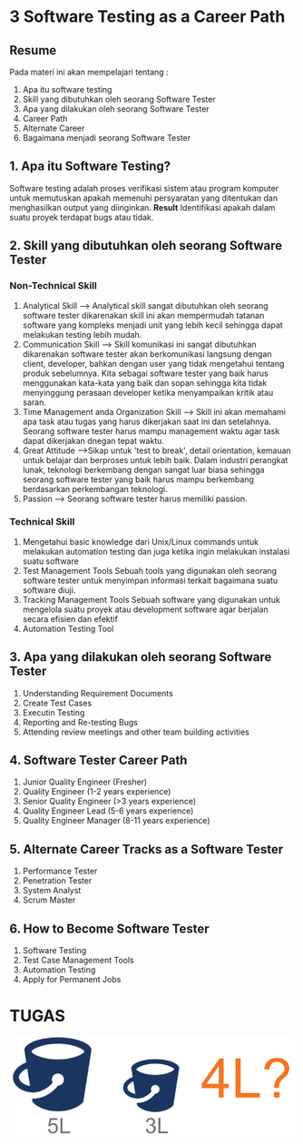 # 3 Software Testing as a Career Path
## Resume
Pada materi ini akan mempelajari tentang :
1. Apa itu software testing
2. Skill yang dibutuhkan oleh seorang Software Tester
3. Apa yang dilakukan oleh seorang Software Tester
4. Career Path
5. Alternate Career
6. Bagaimana menjadi seorang Software Tester

## 1. Apa itu Software Testing?
Software testing adalah proses verifikasi sistem atau program komputer untuk memutuskan apakah memenuhi persyaratan yang ditentukan dan menghasilkan output yang diinginkan.
**Result**
Identifikasi apakah dalam suatu proyek terdapat bugs atau tidak. 

## 2. Skill yang dibutuhkan oleh seorang Software Tester
### Non-Technical Skill
1. Analytical Skill
--> Analytical skill sangat dibutuhkan oleh seorang software tester dikarenakan skill ini akan mempermudah tatanan software yang kompleks menjadi unit yang lebih         kecil sehingga dapat melakukan testing lebih mudah.
2. Communication Skill
--> Skill komunikasi ini sangat dibutuhkan dikarenakan software tester akan berkomunikasi langsung dengan client, developer, bahkan dengan user yang tidak mengetahui tentang produk sebelumnya. Kita sebagai software tester yang baik harus menggunakan kata-kata yang baik dan sopan sehingga kita tidak menyinggung perasaan developer ketika menyampaikan kritik atau saran.
3. Time Management anda Organization Skill
--> Skill ini akan memahami apa task atau tugas yang harus dikerjakan saat ini dan setelahnya. Seorang software tester harus mampu management waktu agar task dapat dikerjakan dnegan tepat waktu.
4. Great Attitude
-->Sikap untuk 'test to break', detail orientation, kemauan untuk belajar dan berproses untuk lebih baik. Dalam industri perangkat lunak, teknologi berkembang dengan sangat luar biasa sehingga seorang software tester yang baik harus mampu berkembang berdasarkan perkembangan teknologi.
5. Passion
--> Seorang software tester harus memiliki passion. 

### Technical Skill
1. Mengetahui basic knowledge dari Unix/Linux commands untuk melakukan automation testing dan juga ketika ingin melakukan instalasi suatu software
2. Test Management Tools
Sebuah tools yang digunakan oleh seorang software tester untuk menyimpan informasi terkait bagaimana suatu software diuji.
3. Tracking Management Tools
Sebuah software yang digunakan untuk mengelola suatu proyek atau development software agar berjalan secara efisien dan efektif
4. Automation Testing Tool

## 3. Apa yang dilakukan oleh seorang Software Tester
1. Understanding Requirement Documents
2. Create Test Cases
3. Executin Testing
4. Reporting and Re-testing Bugs
5. Attending review meetings and other team building activities

## 4. Software Tester Career Path
1. Junior Quality Engineer (Fresher)
2. Quality Engineer (1-2 years experience)
3. Senior Quality Engineer (>3 years experience)
4. Quality Engineer Lead (5-6 years experience)
5. Quality Engineer Manager (8-11 years experience)

## 5. Alternate Career Tracks as a Software Tester
1. Performance Tester
2. Penetration Tester
3. System Analyst
4. Scrum Master

## 6. How to Become Software Tester
1. Software Testing
2. Test Case Management Tools
3. Automation Testing
4. Apply for Permanent Jobs

# TUGAS
![This is an image](https://github.com/elfrida123/qe_elfrida-rd-tampubolon/blob/master/3_Software%20Testing%20as%20a%20Career%20Path/screenshots/Tugas.PNG)

